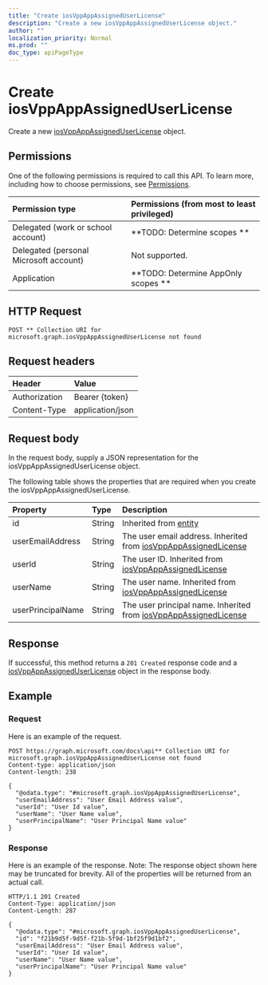 ```yaml
---
title: "Create iosVppAppAssignedUserLicense"
description: "Create a new iosVppAppAssignedUserLicense object."
author: ""
localization_priority: Normal
ms.prod: ""
doc_type: apiPageType
---
```


# Create iosVppAppAssignedUserLicense

Create a new [iosVppAppAssignedUserLicense](../resources/iosvppappassigneduserlicense.md) object.

## Permissions
One of the following permissions is required to call this API. To learn more, including how to choose permissions, see [Permissions](/concepts/permissions-reference.md).

|Permission type|Permissions (from most to least privileged)|
|:---|:---|
|Delegated (work or school account)|**TODO: Determine scopes **|
|Delegated (personal Microsoft account)|Not supported.|
|Application|**TODO: Determine AppOnly scopes **|

## HTTP Request
<!-- {
  "blockType": "ignored"
}
-->
``` http
POST ** Collection URI for microsoft.graph.iosVppAppAssignedUserLicense not found
```

## Request headers
|Header|Value|
|:---|:---|
|Authorization|Bearer {token}|
|Content-Type|application/json|

## Request body
In the request body, supply a JSON representation for the iosVppAppAssignedUserLicense object.

The following table shows the properties that are required when you create the iosVppAppAssignedUserLicense.

|Property|Type|Description|
|:---|:---|:---|
|id|String| Inherited from [entity](../resources/entity.md)|
|userEmailAddress|String|The user email address. Inherited from [iosVppAppAssignedLicense](../resources/intune-apps-iosVppAppAssignedLicense.md)|
|userId|String|The user ID. Inherited from [iosVppAppAssignedLicense](../resources/intune-apps-iosVppAppAssignedLicense.md)|
|userName|String|The user name. Inherited from [iosVppAppAssignedLicense](../resources/intune-apps-iosVppAppAssignedLicense.md)|
|userPrincipalName|String|The user principal name. Inherited from [iosVppAppAssignedLicense](../resources/intune-apps-iosVppAppAssignedLicense.md)|



## Response
If successful, this method returns a `201 Created` response code and a [iosVppAppAssignedUserLicense](../resources/iosvppappassigneduserlicense.md) object in the response body.

## Example

### Request
Here is an example of the request.
<!-- {
  "blockType": "request",
  "name": "create_iosvppappassigneduserlicense_from_"
}
-->
``` http
POST https://graph.microsoft.com/docs\api** Collection URI for microsoft.graph.iosVppAppAssignedUserLicense not found
Content-type: application/json
Content-length: 238

{
  "@odata.type": "#microsoft.graph.iosVppAppAssignedUserLicense",
  "userEmailAddress": "User Email Address value",
  "userId": "User Id value",
  "userName": "User Name value",
  "userPrincipalName": "User Principal Name value"
}
```

### Response
Here is an example of the response. Note: The response object shown here may be truncated for brevity. All of the properties will be returned from an actual call.
<!-- {
  "blockType": "response",
  "truncated": true,
  "@odata.type": "microsoft.graph.iosvppappassigneduserlicense"
}
-->
``` http
HTTP/1.1 201 Created
Content-Type: application/json
Content-Length: 287

{
  "@odata.type": "#microsoft.graph.iosVppAppAssignedUserLicense",
  "id": "f21b9d5f-9d5f-f21b-5f9d-1bf25f9d1bf2",
  "userEmailAddress": "User Email Address value",
  "userId": "User Id value",
  "userName": "User Name value",
  "userPrincipalName": "User Principal Name value"
}
```

